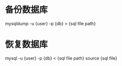 # 备份数据库
mysqldump -u {user} -p {db} > {sql file path}

# 恢复数据库
mysql -u {user} -p {db} < {sql file path}
source {sql file}